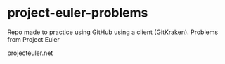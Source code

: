 # project-euler-problems

Repo made to practice using GitHub using a client (GitKraken). Problems from Project Euler

projecteuler.net
